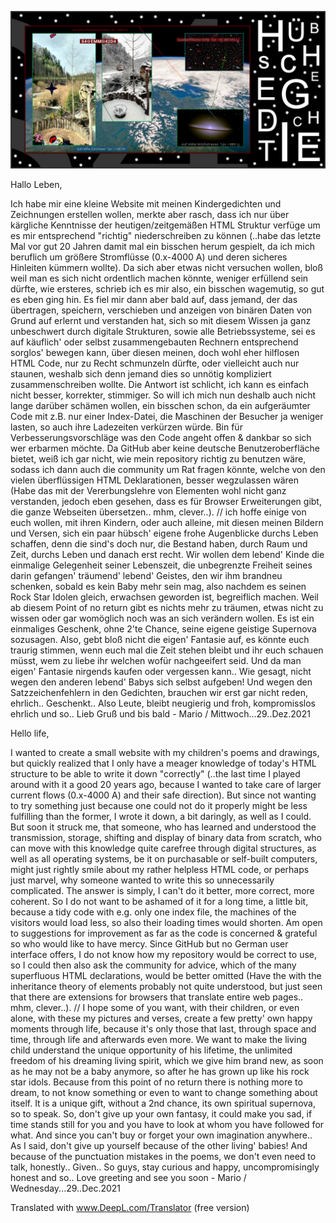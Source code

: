 
![+EERM+](https://raw.githubusercontent.com/gedichte/gedichte.github.io/master/bilder-gedichte/S4%26%239737%3BEMM%26%239856%3B42D4_4_w.jpg?raw=true "Title")

Hallo Leben,

Ich habe mir eine kleine Website mit meinen Kindergedichten und Zeichnungen erstellen wollen, merkte aber rasch, dass ich nur über kärgliche Kenntnisse der heutigen/zeitgemäßen HTML Struktur verfüge um es mir entsprechend "richtig" niederschreiben zu können (..habe das letzte Mal vor gut 20 Jahren damit mal ein bisschen herum gespielt, da ich mich beruflich um größere Stromflüsse (0.x-4000 A) und deren sicheres Hinleiten kümmern wollte). Da sich aber etwas nicht versuchen wollen, bloß weil man es sich nicht ordentlich machen könnte, weniger erfüllend sein dürfte, wie ersteres, schrieb ich es mir also, ein bisschen wagemutig, so gut es eben ging hin. Es fiel mir dann aber bald auf, dass jemand, der das übertragen, speichern, verschieben und anzeigen von binären Daten von Grund auf erlernt und verstanden hat, sich so mit diesem Wissen ja ganz unbeschwert durch digitale Strukturen, sowie alle Betriebssysteme, sei es auf käuflich' oder selbst zusammengebauten Rechnern entsprechend sorglos' bewegen kann, über diesen meinen, doch wohl eher hilflosen HTML Code, nur zu Recht schmunzeln dürfte, oder vielleicht auch nur staunen, weshalb sich denn jemand dies so unnötig kompliziert zusammenschreiben wollte. Die Antwort ist schlicht, ich kann es einfach nicht besser, korrekter, stimmiger. So will ich mich nun deshalb auch nicht lange darüber schämen wollen, ein bisschen schon, da ein aufgeräumter Code mit z.B. nur einer Index-Datei, die Maschinen der Besucher ja weniger lasten, so auch ihre Ladezeiten verkürzen würde. Bin für Verbesserungsvorschläge was den Code angeht offen & dankbar so sich wer erbarmen möchte. Da GitHub aber keine deutsche Benutzeroberfläche bietet, weiß ich gar nicht, wie mein repository richtig zu benutzen wäre, sodass ich dann auch die community um Rat fragen könnte, welche von den vielen überflüssigen HTML Deklarationen, besser wegzulassen wären (Habe das mit der Vererbungslehre von Elementen wohl nicht ganz verstanden, jedoch eben gesehen, dass es für Browser Erweiterungen gibt, die ganze Webseiten übersetzen.. mhm, clever..). // ich hoffe einige von euch wollen, mit ihren Kindern, oder auch alleine, mit diesen meinen Bildern und Versen, sich ein paar hübsch' eigene frohe Augenblicke durchs Leben schaffen, denn die sind's doch nur, die Bestand haben, durch Raum und Zeit, durchs Leben und danach erst recht. Wir wollen dem lebend' Kinde die einmalige Gelegenheit seiner Lebenszeit, die unbegrenzte Freiheit seines darin gefangen' träumend' lebend' Geistes, den wir ihm brandneu schenken, sobald es kein Baby mehr sein mag, also nachdem es seinen Rock Star Idolen gleich, erwachsen geworden ist, begreiflich machen. Weil ab diesem Point of no return gibt es nichts mehr zu träumen, etwas nicht zu wissen oder gar womöglich noch was an sich verändern wollen. Es ist ein einmaliges Geschenk, ohne 2'te Chance, seine eigene geistige Supernova sozusagen. Also, gebt bloß nicht die eigen' Fantasie auf, es könnte euch traurig stimmen, wenn euch mal die Zeit stehen bleibt und ihr euch schauen müsst, wem zu liebe ihr welchen wofür nachgeeifert seid. Und da man eigen' Fantasie nirgends kaufen oder vergessen kann.. Wie gesagt, nicht wegen den anderen lebend' Babys sich selbst aufgeben! Und wegen den Satzzeichenfehlern in den Gedichten, brauchen wir erst gar nicht reden, ehrlich.. Geschenkt.. Also Leute, bleibt neugierig und froh, kompromisslos ehrlich und so.. Lieb Gruß und bis bald - Mario / Mittwoch...29..Dez.2021

Hello life,

I wanted to create a small website with my children's poems and drawings, but quickly realized that I only have a meager knowledge of today's HTML structure to be able to write it down "correctly" (..the last time I played around with it a good 20 years ago, because I wanted to take care of larger current flows (0.x-4000 A) and their safe direction). But since not wanting to try something just because one could not do it properly might be less fulfilling than the former, I wrote it down, a bit daringly, as well as I could. But soon it struck me, that someone, who has learned and understood the transmission, storage, shifting and display of binary data from scratch, who can move with this knowledge quite carefree through digital structures, as well as all operating systems, be it on purchasable or self-built computers, might just rightly smile about my rather helpless HTML code, or perhaps just marvel, why someone wanted to write this so unnecessarily complicated. The answer is simply, I can't do it better, more correct, more coherent. So I do not want to be ashamed of it for a long time, a little bit, because a tidy code with e.g. only one index file, the machines of the visitors would load less, so also their loading times would shorten. Am open to suggestions for improvement as far as the code is concerned & grateful so who would like to have mercy. Since GitHub but no German user interface offers, I do not know how my repository would be correct to use, so I could then also ask the community for advice, which of the many superfluous HTML declarations, would be better omitted (Have the with the inheritance theory of elements probably not quite understood, but just seen that there are extensions for browsers that translate entire web pages.. mhm, clever..). // I hope some of you want, with their children, or even alone, with these my pictures and verses, create a few pretty' own happy moments through life, because it's only those that last, through space and time, through life and afterwards even more. We want to make the living child understand the unique opportunity of his lifetime, the unlimited freedom of his dreaming living spirit, which we give him brand new, as soon as he may not be a baby anymore, so after he has grown up like his rock star idols. Because from this point of no return there is nothing more to dream, to not know something or even to want to change something about itself. It is a unique gift, without a 2nd chance, its own spiritual supernova, so to speak. So, don't give up your own fantasy, it could make you sad, if time stands still for you and you have to look at whom you have followed for what. And since you can't buy or forget your own imagination anywhere.. As I said, don't give up yourself because of the other living' babies! And because of the punctuation mistakes in the poems, we don't even need to talk, honestly.. Given.. So guys, stay curious and happy, uncompromisingly honest and so.. Love greeting and see you soon - Mario / Wednesday...29..Dec.2021

Translated with www.DeepL.com/Translator (free version)
